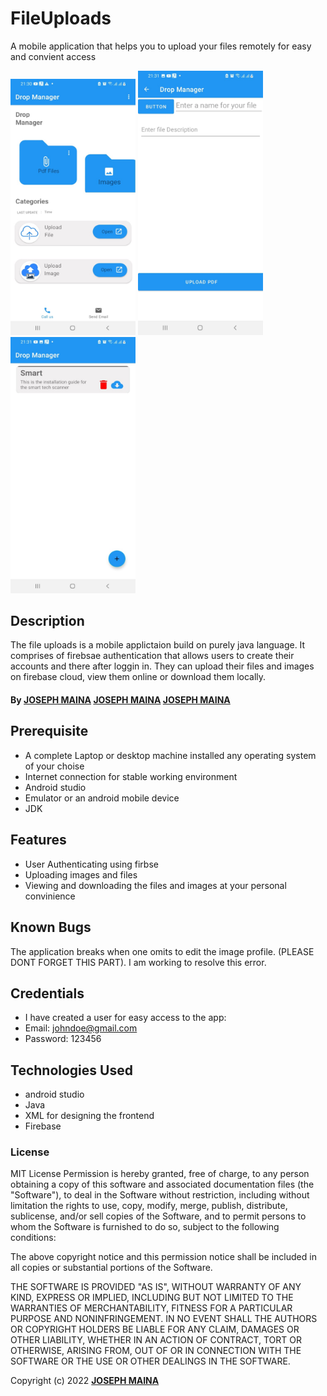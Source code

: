 # FileUploads
A mobile application that helps  you to upload your files remotely for easy and convient access

<p align="horizontal">
<img src="images/mainpage.png" width="200" >
<img src="images/uplaodfile.jpeg" width="200" >
<img src="images/viewfile.png" width="200" >
</p>

## Description
The file uploads is a mobile applictaion build on purely java language. It comprises of firebsae authentication that allows users to create their accounts and there after loggin in. They can upload their files and images on firebase cloud, view them online or download them locally.

#### By **[JOSEPH MAINA](https://github.com/JOSEPHMAINA1995)** **[JOSEPH MAINA](https://github.com/JOSEPHMAINA1995)** **[JOSEPH MAINA](https://github.com/JOSEPHMAINA1995)**




## Prerequisite
* A complete Laptop or desktop machine installed any operating system of your choise
* Internet connection for stable working environment
* Android studio
* Emulator or an android mobile device
* JDK	

## Features

* User Authenticating using firbse
* Uploading images and files
* Viewing and downloading the files and images at your personal convinience

## Known Bugs
The application breaks when one omits to edit the image profile. (PLEASE DONT FORGET THIS PART). I am working to resolve this error.

## Credentials
* I have created a user for easy access to the app:
* Email: johndoe@gmail.com
* Password: 123456


## Technologies Used

* android studio
* Java
* XML for designing the frontend
* Firebase

### License

MIT License
Permission is hereby granted, free of charge, to any person obtaining a copy
of this software and associated documentation files (the "Software"), to deal
in the Software without restriction, including without limitation the rights
to use, copy, modify, merge, publish, distribute, sublicense, and/or sell
copies of the Software, and to permit persons to whom the Software is
furnished to do so, subject to the following conditions:

The above copyright notice and this permission notice shall be included in all
copies or substantial portions of the Software.

THE SOFTWARE IS PROVIDED "AS IS", WITHOUT WARRANTY OF ANY KIND, EXPRESS OR
IMPLIED, INCLUDING BUT NOT LIMITED TO THE WARRANTIES OF MERCHANTABILITY,
FITNESS FOR A PARTICULAR PURPOSE AND NONINFRINGEMENT. IN NO EVENT SHALL THE
AUTHORS OR COPYRIGHT HOLDERS BE LIABLE FOR ANY CLAIM, DAMAGES OR OTHER
LIABILITY, WHETHER IN AN ACTION OF CONTRACT, TORT OR OTHERWISE, ARISING FROM,
OUT OF OR IN CONNECTION WITH THE SOFTWARE OR THE USE OR OTHER DEALINGS IN THE
SOFTWARE.<br>

Copyright (c) 2022 **[JOSEPH MAINA](https://github.com/JOSEPHMAINA1995)**
